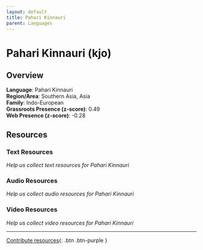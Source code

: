 ```yaml
---
layout: default
title: Pahari Kinnauri
parent: Languages
---
```


# Pahari Kinnauri (kjo)

## Overview

**Language**: Pahari Kinnauri  
**Region/Area**: Southern Asia, Asia  
**Family**: Indo-European  
**Grassroots Presence (z-score)**: 0.49  
**Web Presence (z-score)**: -0.28  

## Resources

### Text Resources
*Help us collect text resources for Pahari Kinnauri*

### Audio Resources
*Help us collect audio resources for Pahari Kinnauri*

### Video Resources
*Help us collect video resources for Pahari Kinnauri*

---

[Contribute resources](https://forms.office.com/e/1SfLJx3u1r){: .btn .btn-purple }
